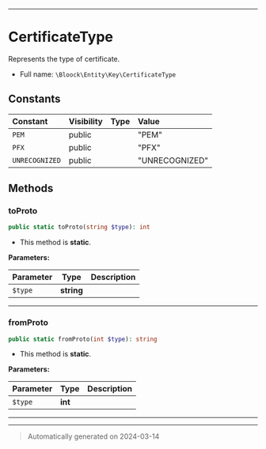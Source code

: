 ***

# CertificateType

Represents the type of certificate.



* Full name: `\Bloock\Entity\Key\CertificateType`


## Constants

| Constant | Visibility | Type | Value |
|:---------|:-----------|:-----|:------|
|`PEM`|public| |&quot;PEM&quot;|
|`PFX`|public| |&quot;PFX&quot;|
|`UNRECOGNIZED`|public| |&quot;UNRECOGNIZED&quot;|


## Methods


### toProto



```php
public static toProto(string $type): int
```



* This method is **static**.




**Parameters:**

| Parameter | Type | Description |
|-----------|------|-------------|
| `$type` | **string** |  |





***

### fromProto



```php
public static fromProto(int $type): string
```



* This method is **static**.




**Parameters:**

| Parameter | Type | Description |
|-----------|------|-------------|
| `$type` | **int** |  |





***


***
> Automatically generated on 2024-03-14
